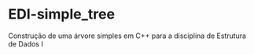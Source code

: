 # EDI-simple_tree
Construção de uma árvore simples em C++ para a disciplina de Estrutura de Dados I
